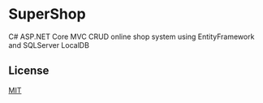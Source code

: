 # SuperShop

C# ASP.NET Core MVC CRUD online shop system using EntityFramework and SQLServer LocalDB

## License
[MIT](https://choosealicense.com/licenses/mit/)
